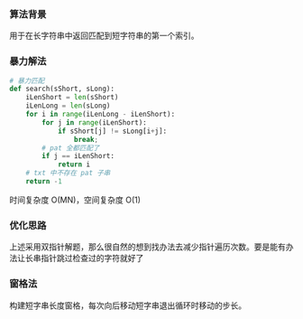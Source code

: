 ### 算法背景

用于在长字符串中返回匹配到短字符串的第一个索引。

### 暴力解法

```python
# 暴力匹配
def search(sShort, sLong):
    iLenShort = len(sShort)
    iLenLong = len(sLong)
    for i in range(iLenLong - iLenShort):
        for j in range(iLenShort):
            if sShort[j] != sLong[i+j]:
                break;
        # pat 全都匹配了
        if j == iLenShort:
        	return i
    # txt 中不存在 pat 子串
    return -1

```

时间复杂度 O(MN)，空间复杂度 O(1)

### 优化思路

上述采用双指针解题，那么很自然的想到找办法去减少指针遍历次数。要是能有办法让长串指针跳过检查过的字符就好了

### 窗格法

构建短字串长度窗格，每次向后移动短字串退出循环时移动的步长。